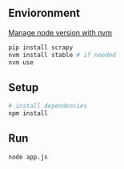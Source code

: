
## Envioronment

[Manage node version with nvm](https://github.com/creationix/nvm)

``` bash
pip install scrapy
nvm install stable # if needed
nvm use
```

## Setup

``` bash
# install dependencies
npm install
```

## Run

``` bash
node app.js
```

